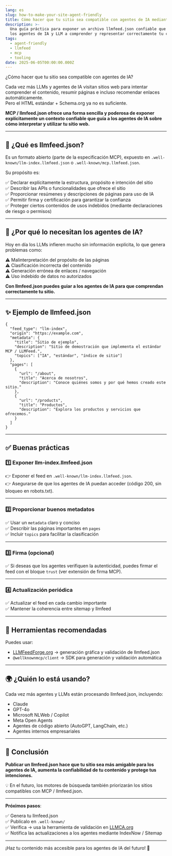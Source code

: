 ```yaml
---
lang: es
slug: how-to-make-your-site-agent-friendly
title: Cómo hacer que tu sitio sea compatible con agentes de IA mediante llmfeed.json
description: >-
  Una guía práctica para exponer un archivo llmfeed.json confiable que ayude a
  los agentes de IA y LLM a comprender y representar correctamente tu contenido.
tags:
  - agent-friendly
  - llmfeed
  - mcp
  - tooling
date: 2025-06-05T00:00:00.000Z
---
```


¿Cómo hacer que tu sitio sea compatible con agentes de IA?

Cada vez más LLMs y agentes de IA visitan sitios web para intentar comprender el contenido, resumir páginas e incluso recomendar enlaces automáticamente.  
Pero el HTML estándar + Schema.org ya no es suficiente.

**MCP / llmfeed.json ofrece una forma sencilla y poderosa de exponer explícitamente un contexto confiable que guía a los agentes de IA sobre cómo interpretar y utilizar tu sitio web.**

---

## 📄 ¿Qué es llmfeed.json?

Es un formato abierto (parte de la especificación MCP), expuesto en `.well-known/llm-index.llmfeed.json` o `.well-known/mcp.llmfeed.json`.

Su propósito es:

✅ Declarar explícitamente la estructura, propósito e intención del sitio  
✅ Describir las APIs o funcionalidades que ofrece el sitio  
✅ Proporcionar resúmenes y descripciones de páginas para uso de IA  
✅ Permitir firma y certificación para garantizar la confianza  
✅ Proteger ciertos contenidos de usos indebidos (mediante declaraciones de riesgo o permisos)

---

## 🤖 ¿Por qué lo necesitan los agentes de IA?

Hoy en día los LLMs infieren mucho sin información explícita, lo que genera problemas como:

⚠️ Malinterpretación del propósito de las páginas  
⚠️ Clasificación incorrecta del contenido  
⚠️ Generación errónea de enlaces / navegación  
⚠️ Uso indebido de datos no autorizados

**Con llmfeed.json puedes guiar a los agentes de IA para que comprendan correctamente tu sitio.**

---

## ✨ Ejemplo de llmfeed.json

    {
      "feed_type": "llm-index",
      "origin": "https://example.com",
      "metadata": {
        "title": "Sitio de ejemplo",
        "description": "Sitio de demostración que implementa el estándar MCP / LLMFeed.",
        "topics": ["IA", "estándar", "índice de sitio"]
      },
      "pages": [
        {
          "url": "/about",
          "title": "Acerca de nosotros",
          "description": "Conoce quiénes somos y por qué hemos creado este sitio."
        },
        {
          "url": "/products",
          "title": "Productos",
          "description": "Explora los productos y servicios que ofrecemos."
        }
      ]
    }

---

## ✅ Buenas prácticas

### 1️⃣ Exponer llm-index.llmfeed.json

👉 Exponer el feed en `.well-known/llm-index.llmfeed.json`.  
👉 Asegurarse de que los agentes de IA puedan acceder (código 200, sin bloqueo en robots.txt).

---

### 2️⃣ Proporcionar buenos metadatos

✅ Usar un `metadata` claro y conciso  
✅ Describir las páginas importantes en `pages`  
✅ Incluir `topics` para facilitar la clasificación

---

### 3️⃣ Firma (opcional)

✅ Si deseas que los agentes verifiquen la autenticidad, puedes firmar el feed con el bloque `trust` (ver extensión de firma MCP).

---

### 4️⃣ Actualización periódica

✅ Actualizar el feed en cada cambio importante  
✅ Mantener la coherencia entre sitemap y llmfeed

---

## 🚀 Herramientas recomendadas

Puedes usar:

- [LLMFeedForge.org](https://llmfeedforge.org) → generación gráfica y validación de llmfeed.json  
- `@wellknownmcp/client` → SDK para generación y validación automática

---

## 🌍 ¿Quién lo está usando?

Cada vez más agentes y LLMs están procesando llmfeed.json, incluyendo:

- Claude  
- GPT-4o  
- Microsoft NLWeb / Copilot  
- Meta Open Agents  
- Agentes de código abierto (AutoGPT, LangChain, etc.)  
- Agentes internos empresariales

---

## 🎁 Conclusión

**Publicar un llmfeed.json hace que tu sitio sea más amigable para los agentes de IA, aumenta la confiabilidad de tu contenido y protege tus intenciones.**

💡 En el futuro, los motores de búsqueda también priorizarán los sitios compatibles con MCP / llmfeed.json.

---

**Próximos pasos**:

✅ Genera tu llmfeed.json  
✅ Publícalo en `.well-known/`  
✅ Verifica → usa la herramienta de validación en [LLMCA.org](https://llmca.org)  
✅ Notifica las actualizaciones a los agentes mediante IndexNow / Sitemap

---

¡Haz tu contenido más accesible para los agentes de IA del futuro! 🚀
